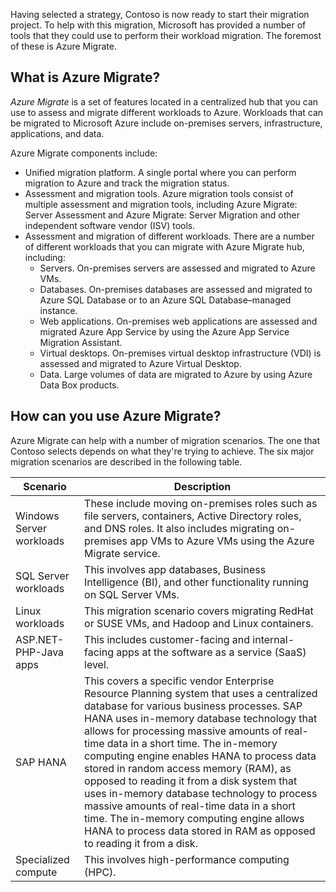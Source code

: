 Having selected a strategy, Contoso is now ready to start their migration project. To help with this migration, Microsoft has provided a number of tools that they could use to perform their workload migration. The foremost of these is Azure Migrate.

## What is Azure Migrate?

*Azure Migrate* is a set of features located in a centralized hub that you can use to assess and migrate different workloads to Azure. Workloads that can be migrated to Microsoft Azure include on-premises servers, infrastructure, applications, and data.

Azure Migrate components include:

- Unified migration platform. A single portal where you can perform migration to Azure and track the migration status.
- Assessment and migration tools. Azure migration tools consist of multiple assessment and migration tools, including Azure Migrate: Server Assessment and Azure Migrate: Server Migration and other independent software vendor (ISV) tools.
- Assessment and migration of different workloads. There are a number of different workloads that you can migrate with Azure Migrate hub, including:
  - Servers. On-premises servers are assessed and migrated to Azure VMs.
  - Databases. On-premises databases are assessed and migrated to Azure SQL Database or to an Azure SQL Database–managed instance.
  - Web applications. On-premises web applications are assessed and migrated Azure App Service by using the Azure App Service Migration Assistant.
  - Virtual desktops. On-premises virtual desktop infrastructure (VDI) is assessed and migrated to Azure Virtual Desktop.
  - Data. Large volumes of data are migrated to Azure by using Azure Data Box products.

## How can you use Azure Migrate?

Azure Migrate can help with a number of migration scenarios. The one that Contoso selects depends on what they're trying to achieve. The six major migration scenarios are described in the following table.

|Scenario|Description|
|---|---|
|Windows Server workloads|These include moving on-premises roles such as file servers, containers, Active Directory roles, and DNS roles. It also includes migrating on-premises app VMs to Azure VMs using the Azure Migrate service.|
|SQL Server workloads|This involves app databases, Business Intelligence (BI), and other functionality running on SQL Server VMs.|
|Linux workloads| This migration scenario covers migrating RedHat or SUSE VMs, and Hadoop and Linux containers.|
|ASP.NET-PHP-Java apps|This includes customer-facing and internal-facing apps at the software as a service (SaaS) level.|
|SAP HANA|This covers a specific vendor Enterprise Resource Planning system that uses a centralized database for various business processes. SAP HANA uses in-memory database technology that allows for processing massive amounts of real-time data in a short time. The in-memory computing engine enables HANA to process data stored in random access memory (RAM), as opposed to reading it from a disk system that uses in-memory database technology to process massive amounts of real-time data in a short time. The in-memory computing engine allows HANA to process data stored in RAM as opposed to reading it from a disk.|
|Specialized compute|This involves high-performance computing (HPC).|

